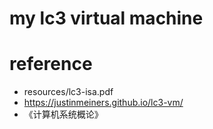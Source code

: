 # my lc3 virtual machine

# reference
- resources/lc3-isa.pdf
- https://justinmeiners.github.io/lc3-vm/
- 《计算机系统概论》

